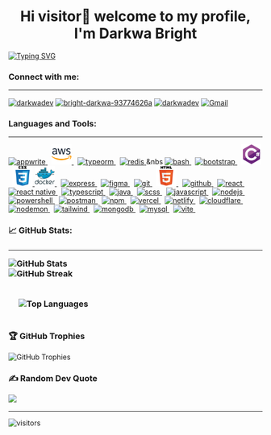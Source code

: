 <h1 align="center">Hi visitor👋 welcome to my profile, <br/>I'm Darkwa Bright</h1>

[![Typing SVG](https://readme-typing-svg.demolab.com?font=Fira+Code&size=32&duration=4000&pause=10&color=C88E19&center=true&vCenter=true&width=435&height=100&lines=A++full-stack+engineer+;from+Ghana;Engineering+application;One+Commit+at+a+time)](https://git.io/typing-svg)

<h3 align="left">Connect with me:</h3>
<hr>
<!--Socials-->
<p align="left">
  <a href="https://x.com/darkwadev" target="blank"><img align="center" src="https://img.icons8.com/?size=100&id=de4vjQ6J061l&format=png&color=FFFFFF" alt="darkwadev" height="30" width="40" /></a>
  <a href="https://linkedin.com/in/darkwab" target="blank"><img align="center" src="https://raw.githubusercontent.com/rahuldkjain/github-profile-readme-generator/master/src/images/icons/Social/linked-in-alt.svg" alt="bright-darkwa-93774626a" height="30" width="40" /></a>
  <a href="https://instagram.com/darkwadev" target="blank"><img align="center" src="https://raw.githubusercontent.com/rahuldkjain/github-profile-readme-generator/master/src/images/icons/Social/instagram.svg" alt="darkwadev" height="30" width="40" /></a>
  <a href="mailto:darkwadev@gmail.com" target="_blank"><img align="center" src="https://upload.wikimedia.org/wikipedia/commons/7/7e/Gmail_icon_%282020%29.svg" alt="Gmail" width="30" height="40"/></a>
</p>


 <h3 align="left"> Languages and Tools:</h3>
 <hr>
<p align="left">
    <!-- Appwrite -->
  <a href="https://appwrite.io" target="_blank" rel="noreferrer">
    <img src="https://www.vectorlogo.zone/logos/appwriteio/appwriteio-icon.svg" alt="appwrite" width="40" height="40"/>
  </a>&nbsp;
  
  <a href="https://aws.amazon.com" target="_blank" rel="noreferrer">
    <img src="https://raw.githubusercontent.com/devicons/devicon/master/icons/amazonwebservices/amazonwebservices-original-wordmark.svg" alt="aws" width="40" height="40"/>
  </a>&nbsp;

  <a href="https://typeorm.io" target="_blank" rel="noreferrer">
    <img src="https://avatars.githubusercontent.com/u/20165699?s=200&v=4" alt="typeorm" width="40" height="40"/>
  </a>&nbsp;


  <a href="https://redis.io" target="_blank" rel="noreferrer">
    <img src="https://mysoftkey.com/wp-content/uploads/2016/04/redis_logo.png" alt="redis" width="40" height="40"/>
  </a>&nbs


  <a href="https://www.gnu.org/software/bash/" target="_blank" rel="noreferrer">
    <img src="https://img.icons8.com/?size=100&id=WZmdy8iimo15&format=png&color=12B886" alt="bash" width="40" height="40"/>
  </a>&nbsp;

  <a href="https://getbootstrap.com/" target="_blank" rel="noreferrer">
    <img src="https://img.icons8.com/?size=100&id=84710&format=png&color=6f42c1" alt="bootstrap" width="40" height="40"/>
  </a>&nbsp;


  <a href="https://www.w3schools.com/cs/" target="_blank" rel="noreferrer">
    <img src="https://raw.githubusercontent.com/devicons/devicon/master/icons/csharp/csharp-original.svg" alt="csharp" width="40" height="40"/>
  </a>&nbsp;

  <a href="https://www.w3schools.com/css/" target="_blank" rel="noreferrer">
    <img src="https://raw.githubusercontent.com/devicons/devicon/master/icons/css3/css3-original-wordmark.svg" alt="css3" width="40" height="40"/>
  </a>

  <a href="https://www.docker.com/" target="_blank" rel="noreferrer">
    <img src="https://raw.githubusercontent.com/devicons/devicon/master/icons/docker/docker-original-wordmark.svg" alt="docker" width="40" height="40"/>
  </a>&nbsp;

  <a href="https://expressjs.com" target="_blank" rel="noreferrer">
  <img src="https://img.icons8.com/?size=100&id=kg46nzoJrmTR&format=png&color=FAB005" alt="express" width="40" height="40"/>
</a>&nbsp;

  <a href="https://figma.com" target="_blank" rel="noreferrer">
    <img src="https://www.vectorlogo.zone/logos/figma/figma-icon.svg" alt="figma" width="40" height="40"/>
  </a>&nbsp;

  <a href="https://git-scm.com/" target="_blank" rel="noreferrer">
    <img src="https://www.vectorlogo.zone/logos/git-scm/git-scm-icon.svg" alt="git" width="40" height="40"/>
  </a>&nbsp;

  <a href="https://www.w3.org/html/" target="_blank" rel="noreferrer">
    <img src="https://raw.githubusercontent.com/devicons/devicon/master/icons/html5/html5-original-wordmark.svg" alt="html5" width="40" height="40"/>
  </a>&nbsp;
 
<a href="https://github.com/" target="_blank" rel="noreferrer">
  <img src="https://img.icons8.com/?size=100&id=62856&format=png&color=EBEBEB" alt="github" width="40" height="40"/>
</a>&nbsp;

<a href="https://reactjs.org/" target="_blank" rel="noreferrer">
  <img src="https://img.icons8.com/?size=100&id=VdbUaq1ZLjT2&format=png&color=228BE6" alt="react" width="40" height="40"/>
</a>&nbsp;

<a href="https://reactnative.dev/" target="_blank" rel="noreferrer">
  <img src="https://img.icons8.com/?size=100&id=35989&format=png&color=228BE6" alt="react native" width="40" height="40"/>
</a>&nbsp;

<a href="https://www.typescriptlang.org/" target="_blank" rel="noreferrer">
  <img src="https://img.icons8.com/?size=100&id=uJM6fQYqDaZK&format=png&color=000000" alt="typescript" width="40" height="40"/>
</a>&nbsp;

<a href="https://www.java.com/" target="_blank" rel="noreferrer">
  <img src="https://img.icons8.com/?size=100&id=13679&format=png&color=F89820" alt="java" width="40" height="40"/>
</a>&nbsp;

<a href="https://sass-lang.com/" target="_blank" rel="noreferrer">
  <img src="https://img.icons8.com/?size=100&id=H997wGMPVphe&format=png&color=F25081" alt="scss" width="40" height="40"/>
</a>&nbsp;

<a href="https://developer.mozilla.org/en-US/docs/Web/JavaScript" target="_blank" rel="noreferrer">
  <img src="https://img.icons8.com/?size=100&id=108784&format=png&color=F7DF1E" alt="javascript" width="40" height="40"/>
</a>&nbsp;

<a href="https://nodejs.org/" target="_blank" rel="noreferrer">
  <img src="https://img.icons8.com/?size=100&id=54087&format=png&color=339933" alt="nodejs" width="40" height="40"/>
</a>&nbsp;

<a href="https://learn.microsoft.com/en-us/powershell/" target="_blank" rel="noreferrer">
  <img src="https://img.icons8.com/?size=100&id=59499&format=png&color=EBEBEB" alt="powershell" width="40" height="40"/>
</a>&nbsp;

<a href="https://www.postman.com/" target="_blank" rel="noreferrer">
  <img src="https://img.icons8.com/?size=100&id=KIcFwp9MNQL5&format=png&color=FD7E14" alt="postman" width="40" height="40"/>
</a>&nbsp;

<a href="https://www.npmjs.com/" target="_blank" rel="noreferrer">
  <img src="https://img.icons8.com/?size=100&id=UF4YeVVLGLlp&format=png&color=FA5252" alt="npm" width="40" height="40"/>
</a>&nbsp;

<a href="https://vercel.com/" target="_blank" rel="noreferrer">
  <img src="https://encrypted-tbn0.gstatic.com/images?q=tbn:ANd9GcQFggf9yNRN9xCYku8XMEkSE0LU9uMhkYbehQ&s" alt="vercel" width="40" height="40"/>
</a>&nbsp;

<a href="https://www.netlify.com/" target="_blank" rel="noreferrer">
  <img src="https://img.icons8.com/?size=100&id=hzW60PyegkOf&format=png&color=12B886" alt="netlify" width="40" height="40"/>
</a>&nbsp;

<a href="https://www.cloudflare.com/" target="_blank" rel="noreferrer">
  <img src="https://img.icons8.com/?size=100&id=12594&format=png&color=FD7E14" alt="cloudflare" width="40" height="40"/>
</a>&nbsp;

<a href="https://www.npmjs.com/package/nodemon" target="_blank" rel="noreferrer">
  <img src="https://img.icons8.com/?size=100&id=u1nIJGkmHSRQ&format=png&color=000000" alt="nodemon" width="40" height="40"/>
</a>&nbsp;

<a href="https://tailwindcss.com/" target="_blank" rel="noreferrer">
  <img src="https://img.icons8.com/?size=100&id=4PiNHtUJVbLs&format=png&color=000000" alt="tailwind" width="40" height="40"/>
</a>&nbsp;

<a href="https://www.mongodb.com/" target="_blank" rel="noreferrer">
  <img src="https://img.icons8.com/?size=100&id=74402&format=png&color=47A248" alt="mongodb" width="40" height="40"/>
</a>&nbsp;

<a href="https://www.mysql.com/" target="_blank" rel="noreferrer">
  <img src="https://img.icons8.com/?size=100&id=UFXRpPFebwa2&format=png&color=4479A1" alt="mysql" width="40" height="40"/>
</a>&nbsp;

<a href="https://vite.dev/" target="_blank" rel="noreferrer">
  <img src="https://img.icons8.com/?size=100&id=dJjTWMogzFzg&format=png&color=000000" alt="vite" width="40" height="40"/>
</a>&nbsp;
</p>


<h3>📈 GitHub Stats: <h3/>
  <hr>
  <img 
    src="https://my-readme-flax.vercel.app/api?username=brightcodesgh&theme=codeSTACKr&hide_border=true&include_all_commits=true&count_private=true&custom_title=GitHub%20Stats&show_icons=true&v=2" 
    alt="GitHub Stats" 
  />

<!-- Streaks -->
  <br/>
  <img src="https://nirzak-streak-stats.vercel.app/?user=brightcodesgh&theme=codeSTACKr&hide_border=true" alt="GitHub Streak" width="48%" />



  <br/>
  <br/>
  
  <!-- Top Languages -->
<div style="padding: 20px; display: inline-block;">
  <img 
    src="https://my-readme-flax.vercel.app/api/top-langs?username=brightcodesgh&langs_count=20&layout=compact&theme=codeSTACKr&hide_border=true&cache_seconds=1800&v=2" 
    alt="Top Languages"
    style="display: block;" 
  />
</div>


 

 

### 🏆 GitHub Trophies
<img src="https://github-profile-trophy.vercel.app/?username=brightcodesgh&theme=onestar&no-frame=true&no-bg=true&margin-w=4" alt="GitHub Trophies" />



### ✍️ Random Dev Quote
![](https://quotes-github-readme.vercel.app/api?type=vetical&theme=dark)
<br>

---
![visitors](https://komarev.com/ghpvc/?username=brightcodesgh&label=Profile%20views&color=0e75b6&style=flat)




